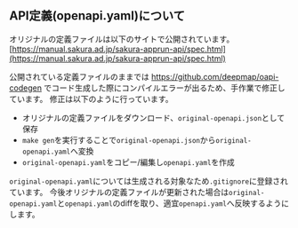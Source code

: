 ## API定義(openapi.yaml)について

オリジナルの定義ファイルは以下のサイトで公開されています。
[https://manual.sakura.ad.jp/sakura-apprun-api/spec.html](https://manual.sakura.ad.jp/sakura-apprun-api/spec.html)

公開されている定義ファイルのままでは https://github.com/deepmap/oapi-codegen でコード生成した際にコンパイルエラーが出るため、手作業で修正しています。
修正は以下のように行っています。

- オリジナルの定義ファイルをダウンロード、`original-openapi.json`として保存
- `make gen`を実行することで`original-openapi.json`から`original-openapi.yaml`へ変換
- `original-openapi.yaml`をコピー/編集し`openapi.yaml`を作成

`original-openapi.yaml`については生成される対象なため`.gitignore`に登録されています。
今後オリジナルの定義ファイルが更新された場合は`original-openapi.yaml`と`openapi.yaml`のdiffを取り、適宜`openapi.yaml`へ反映するようにします。
